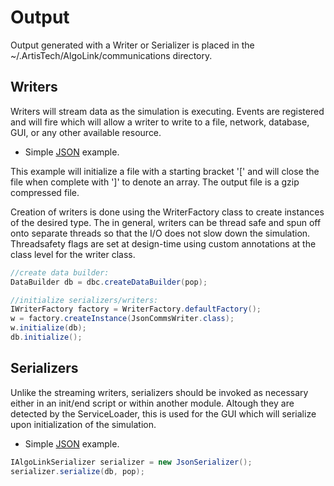 # Output

Output generated with a Writer or Serializer is placed in the ~/.ArtisTech/AlgoLink/communications directory.

## Writers

Writers will stream data as the simulation is executing. Events are registered and will fire which will allow a writer to write to a file, network, database, GUI, or any other available resource.

- Simple [JSON](writers/JsonCommsWriter.java) example.

This example will initialize a file with a starting bracket '[' and will close the file when complete with ']' to denote an array. The output file is a gzip compressed file.

Creation of writers is done using the WriterFactory class to create instances of the desired type. The in general, writers can be thread safe and spun off onto separate threads so that the I/O does not slow down the simulation. Threadsafety flags are set at design-time using custom annotations at the class level for the writer class.

```java
//create data builder:
DataBuilder db = dbc.createDataBuilder(pop);

//initialize serializers/writers:
IWriterFactory factory = WriterFactory.defaultFactory();
w = factory.createInstance(JsonCommsWriter.class);
w.initialize(db);
db.initialize();
```

## Serializers

Unlike the streaming writers, serializers should be invoked as necessary either in an init/end script or within another module. Altough they are detected by the ServiceLoader, this is used for the GUI which will serialize upon initialization of the simulation.

- Simple [JSON](writers/JsonSerializer.java) example.

```java
IAlgoLinkSerializer serializer = new JsonSerializer();
serializer.serialize(db, pop);
```
